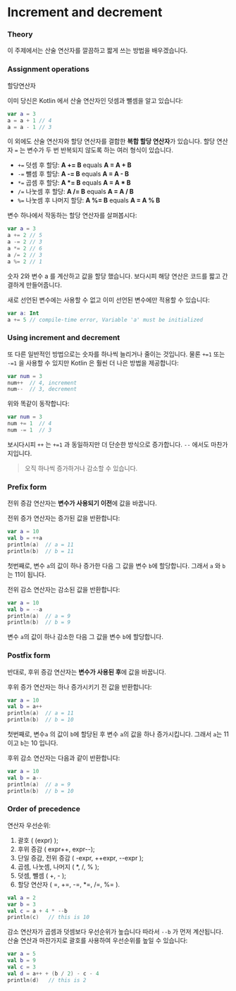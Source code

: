 # Increment and decrement

### Theory

이 주제에서는 산술 연산자를 깔끔하고 짧게 쓰는 방법을 배우겠습니다.



### Assignment operations

할당연산자

이미 당신은 Kotlin 에서 산술 연산자인 덧셈과 뺄셈을 알고 있습니다:

```kotlin
var a = 3
a = a + 1 // 4
a = a - 1 // 3
```



이 외에도 산술 연산자와 할당 연산자를 결합한 **복합 할당 연산자**가 있습니다. 할당 연산자 `=` 는 변수가 두 번 반복되지 않도록 하는 여러 형식이 있습니다.

- `+=` 덧셈 후 할당: **A += B** equals **A = A + B**
- `-=` 뺄셈 후 할당: **A -= B** equals **A = A - B**
- `*=` 곱셈 후 할당: **A \*= B** equals **A = A \* B**
- `/=` 나눗셈 후 할당: **A /= B** equals **A = A / B**
- `%=` 나눗셈 후 나머지 할당: **A %= B** equals **A = A % B**

변수 하나에서 작동하는 할당 연산자를 살펴봅시다:

```kotlin
var a = 3
a += 2 // 5
a -= 2 // 3
a *= 2 // 6
a /= 2 // 3
a %= 2 // 1
```

숫자 2와 변수 a 를 계산하고 값을 할당 했습니다. 보다시피 해당 연산은 코드를 짧고 간결하게 만들어줍니다.



새로 선언된 변수에는 사용할 수 없고 이미 선언된 변수에만 적용할 수 있습니다:

```kotlin
var a: Int
a += 5 // compile-time error, Variable 'a' must be initialized
```



### Using increment and decrement

또 다른 일반적인 방법으로는 숫자를 하나씩 늘리거나 줄이는 것입니다. 물론 `+=1` 또는 `-=1` 을 사용할 수 있지만 Kotlin 은 훨씬 더 나은 방법을 제공합니다:

```kotlin
var num = 3
num++  // 4, increment
num--  // 3, decrement
```



위와 똑같이 동작합니다:

```kotlin
var num = 3
num += 1  // 4
num -= 1  // 3
```

보시다시피 `++` 는 `+=1` 과 동일하지만 더 단순한 방식으로 증가합니다. `--` 에서도 마찬가지입니다. 

> 오직 하나씩 증가하거나 감소할 수 있습니다.



### Prefix form

전위 증감 연산자는 **변수가 사용되기 이전**에 값을 바꿉니다.

전위 증가 연산자는 증가된 값을 반환합니다:

```kotlin
var a = 10
val b = ++a
println(a)  // a = 11
println(b)  // b = 11
```

첫번째로, 변수 `a`의 값이 하나 증가한 다음 그 값을 변수 `b`에 할당합니다. 그래서 `a` 와 `b` 는 11이 됩니다.



전위 감소 연산자는 감소된 값을 반환합니다:

```kotlin
var a = 10
val b = --a
println(a)  // a = 9
println(b)  // b = 9
```

변수 `a`의 값이 하나 감소한 다음 그 값을 변수 `b`에 할당합니다. 



### Postfix form

반대로, 후위 증감 연산자는 **변수가 사용된 후**에 값을 바꿉니다.

후위 증가 연산자는 하나 증가시키기 전 값을 반환합니다:

```kotlin
var a = 10
val b = a++
println(a)  // a = 11
println(b)  // b = 10
```

첫번째로, 변수`a` 의 값이 `b`에 할당된 후 변수 `a`의 값을 하나 증가시킵니다. 그래서 `a`는 11이고 `b`는 10 입니다.



후위 감소 연산자는 다음과 같이 반환합니다:

```kotlin
var a = 10
val b = a--
println(a)  // a = 9
println(b)  // b = 10
```



### Order of precedence

연산자 우선순위:

1. 괄호 ( (expr) );
2. 후위 증감 ( expr++, expr--);
3. 단일 증감, 전위 증감 ( -expr, ++expr, --expr );
4. 곱셈, 나눗셈, 나머지 ( *, /, % );
5. 덧셈, 뺄셈 ( +, - );
6. 할당 연산자 ( =, +=, -=, *=, /=, %= ).

```kotlin
val a = 2
var b = 3
val c = a + 4 * --b  
println(c)   // this is 10
```

감소 연산자가 곱셈과 덧셈보다 우선순위가 높습니다 따라서 `--b` 가 먼저 계산됩니다.
산술 연산과 마찬가지로 괄호를 사용하여 우선순위를 높일 수 있습니다:

```kotlin
var a = 5
val b = 9
val c = 3
val d = a++ + (b / 2) - c - 4
println(d)   // this is 2
```
